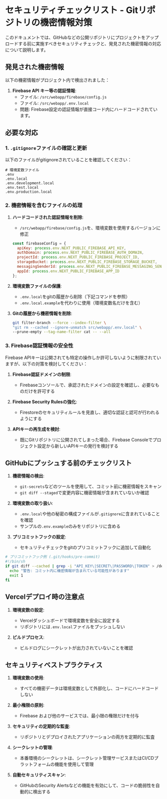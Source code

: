 # セキュリティチェックリスト - Gitリポジトリの機密情報対策

このドキュメントでは、GitHubなどの公開リポジトリにプロジェクトをアップロードする前に実施すべきセキュリティチェックと、発見された機密情報の対応について説明します。

## 発見された機密情報

以下の機密情報がプロジェクト内で検出されました：

1. **Firebase API キー等の認証情報**:
   - ファイル: `/src/webapp/firebase/config.js`
   - ファイル: `/src/webapp/.env.local`
   - 問題: Firebase設定の認証情報が直接コード内にハードコードされています。

## 必要な対応

### 1. `.gitignore`ファイルの確認と更新

以下のファイルがgitignoreされていることを確認してください：

```
# 環境変数ファイル
.env
.env.local
.env.development.local
.env.test.local
.env.production.local
```

### 2. 機密情報を含むファイルの処理

1. **ハードコードされた認証情報を削除**:
   - `/src/webapp/firebase/config.js`を、環境変数を使用するバージョンに修正
   ```javascript
   const firebaseConfig = {
     apiKey: process.env.NEXT_PUBLIC_FIREBASE_API_KEY,
     authDomain: process.env.NEXT_PUBLIC_FIREBASE_AUTH_DOMAIN,
     projectId: process.env.NEXT_PUBLIC_FIREBASE_PROJECT_ID,
     storageBucket: process.env.NEXT_PUBLIC_FIREBASE_STORAGE_BUCKET,
     messagingSenderId: process.env.NEXT_PUBLIC_FIREBASE_MESSAGING_SENDER_ID,
     appId: process.env.NEXT_PUBLIC_FIREBASE_APP_ID
   };
   ```

2. **環境変数ファイルの保護**:
   - `.env.local`をgitの履歴から削除（下記コマンドを参照）
   - `.env.local.example`を代わりに使用（環境変数名だけを含む）

3. **Gitの履歴から機密情報を削除**:
   ```bash
   git filter-branch --force --index-filter \
   "git rm --cached --ignore-unmatch src/webapp/.env.local" \
   --prune-empty --tag-name-filter cat -- --all
   ```

### 3. Firebase認証情報の安全性

Firebase APIキーは公開されても特定の操作しか許可しないように制限されていますが、以下の対策を検討してください：

1. **Firebase認証ドメインの制限**:
   - Firebaseコンソールで、承認されたドメインの設定を確認し、必要なものだけを許可する

2. **Firebase Security Rulesの強化**:
   - Firestoreのセキュリティルールを見直し、適切な認証と認可が行われるようにする

3. **APIキーの再生成を検討**:
   - 既にGitリポジトリに公開されてしまった場合、Firebase Consoleでプロジェクト設定から新しいAPIキーの発行を検討する

## GitHubにプッシュする前のチェックリスト

1. **機密情報の検出**:
   - `git-secrets`などのツールを使用して、コミット前に機密情報をスキャン
   - `git diff --staged`で変更内容に機密情報が含まれていないか確認

2. **環境変数の取り扱い**:
   - `.env.local`や他の秘密の構成ファイルが`.gitignore`に含まれていることを確認
   - サンプルの`.env.example`のみをリポジトリに含める

3. **プリコミットフックの設定**:
   - セキュリティチェックをgitのプリコミットフックに追加して自動化

```bash
# プリコミットフック例 (.git/hooks/pre-commit)
#!/bin/sh
if git diff --cached | grep -i "API_KEY\|SECRET\|PASSWORD\|TOKEN" > /dev/null; then
  echo "警告: コミット内に機密情報が含まれている可能性があります"
  exit 1
fi
```

## Vercelデプロイ時の注意点

1. **環境変数の設定**:
   - Vercelダッシュボードで環境変数を安全に設定する
   - リポジトリには`.env.local`ファイルをプッシュしない

2. **ビルドプロセス**:
   - ビルドログにシークレットが出力されていないことを確認

## セキュリティベストプラクティス

1. **環境変数の使用**:
   - すべての機密データは環境変数として外部化し、コードにハードコードしない

2. **最小権限の原則**:
   - Firebase および他のサービスでは、最小限の権限だけを付与

3. **セキュリティの定期的な監査**:
   - リポジトリとデプロイされたアプリケーションの両方を定期的に監査

4. **シークレットの管理**:
   - 本番環境のシークレットは、シークレット管理サービスまたはCI/CDプラットフォームの機能を使用して管理

5. **自動セキュリティスキャン**:
   - GitHubのSecurity Alertsなどの機能を有効にして、コードの脆弱性を自動的に検出する